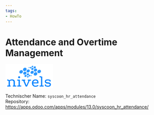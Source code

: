 ```yaml
---
tags:
- HowTo
---
```

# Attendance and Overtime Management
![](assets/icon.png)

Technischer Name: `syscoon_hr_attendance`\
Repository: <https://apps.odoo.com/apps/modules/13.0/syscoon_hr_attendance/>

